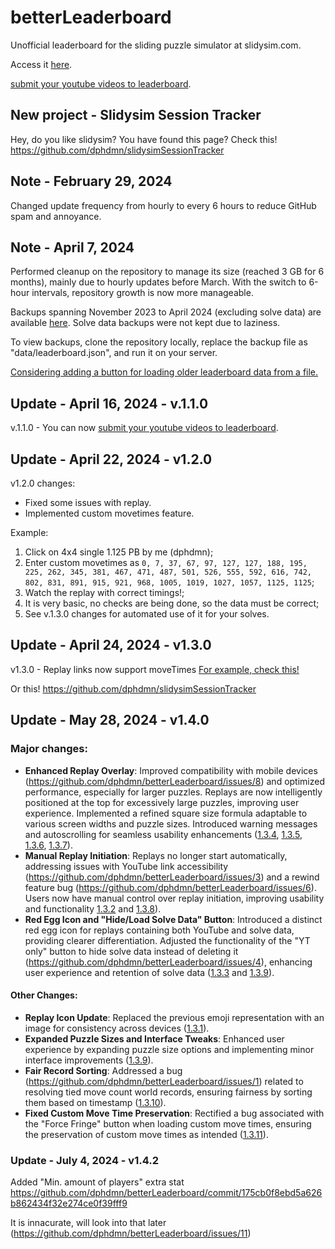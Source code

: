 # betterLeaderboard
Unofficial leaderboard for the sliding puzzle simulator at slidysim.com. 

Access it [here](https://dphdmn.github.io/betterLeaderboard/).

[submit your youtube videos to leaderboard](https://docs.google.com/forms/d/e/1FAIpQLSd14jEa6wVTrRkgiuEBKdC8nvdU4JjRfVuOIuPTtkl1zzzKxA/viewform).

## New project - Slidysim Session Tracker
Hey, do you like slidysim? You have found this page? Check this! https://github.com/dphdmn/slidysimSessionTracker

## Note - February 29, 2024
Changed update frequency from hourly to every 6 hours to reduce GitHub spam and annoyance.

## Note - April 7, 2024
Performed cleanup on the repository to manage its size (reached 3 GB for 6 months), mainly due to hourly updates before March. With the switch to 6-hour intervals, repository growth is now more manageable.

Backups spanning November 2023 to April 2024 (excluding solve data) are available [here](https://drive.google.com/file/d/1dzUc0bwpY4PUppNLjEXhW1WWHCu7CL-V/view?usp=sharing). Solve data backups were not kept due to laziness.

To view backups, clone the repository locally, replace the backup file as "data/leaderboard.json", and run it on your server.

[Considering adding a button for loading older leaderboard data from a file.](https://github.com/dphdmn/betterLeaderboard/issues/9)

## Update - April 16, 2024 - v.1.1.0
v.1.1.0 - You can now [submit your youtube videos to leaderboard](https://docs.google.com/forms/d/e/1FAIpQLSd14jEa6wVTrRkgiuEBKdC8nvdU4JjRfVuOIuPTtkl1zzzKxA/viewform).

## Update - April 22, 2024 - v1.2.0
v1.2.0 changes:
- Fixed some issues with replay. 
- Implemented custom movetimes feature.

Example:

1) Click on 4x4 single 1.125 PB by me (dphdmn);
2) Enter custom movetimes as ``0, 7, 37, 67, 97, 127, 127, 188, 195, 225, 262, 345, 381, 467, 471, 487, 501, 526, 555, 592, 616, 742, 802, 831, 891, 915, 921, 968, 1005, 1019, 1027, 1057, 1125, 1125``;
3) Watch the replay with correct timings!;
4) It is very basic, no checks are being done, so the data must be correct;
5) See v.1.3.0 changes for automated use of it for your solves.

## Update - April 24, 2024 - v1.3.0
v1.3.0 - Replay links now support moveTimes [For example, check this!](https://github.com/dphdmn/getLatestSolve/tree/main)

Or this!  https://github.com/dphdmn/slidysimSessionTracker

## Update - May 28, 2024 - v1.4.0

### Major changes:
- **Enhanced Replay Overlay**: Improved compatibility with mobile devices (https://github.com/dphdmn/betterLeaderboard/issues/8) and optimized performance, especially for larger puzzles. Replays are now intelligently positioned at the top for excessively large puzzles, improving user experience. Implemented a refined square size formula adaptable to various screen widths and puzzle sizes. Introduced warning messages and autoscrolling for seamless usability enhancements ([1.3.4](https://github.com/dphdmn/betterLeaderboard/commit/739d168502dad2892eac13476877a97c1bcdb3d1), [1.3.5](https://github.com/dphdmn/betterLeaderboard/commit/713bc840148a830e5e758571fbe996ee3bfe96b6), [1.3.6](https://github.com/dphdmn/betterLeaderboard/commit/c337baabd7b7b3e560213946e5021211c21b804b), [1.3.7](https://github.com/dphdmn/betterLeaderboard/commit/249c22e29cec345361d02810e221553187caef0e)).
- **Manual Replay Initiation**: Replays no longer start automatically, addressing issues with YouTube link accessibility (https://github.com/dphdmn/betterLeaderboard/issues/3) and a rewind feature bug (https://github.com/dphdmn/betterLeaderboard/issues/6). Users now have manual control over replay initiation, improving usability and functionality [1.3.2](https://github.com/dphdmn/betterLeaderboard/commit/93e395edb549bdda7c0a57c2fcbe222ff7285e22) and [1.3.8](https://github.com/dphdmn/betterLeaderboard/commit/1fdfe18d19a04f5f78a39ea4a7216909b704996c)).
- **Red Egg Icon and "Hide/Load Solve Data" Button**: Introduced a distinct red egg icon for replays containing both YouTube and solve data, providing clearer differentiation. Adjusted the functionality of the "YT only" button to hide solve data instead of deleting it (https://github.com/dphdmn/betterLeaderboard/issues/4), enhancing user experience and retention of solve data ([1.3.3](https://github.com/dphdmn/betterLeaderboard/commit/374acba4d34ec8ca5e0e86068423894ddfbeeae9) and [1.3.9](https://github.com/dphdmn/betterLeaderboard/commit/47f56395882efadfe834d2b2099109ab76bb0021)).

#### Other Changes:
- **Replay Icon Update**: Replaced the previous emoji representation with an image for consistency across devices ([1.3.1](https://github.com/dphdmn/betterLeaderboard/commit/b90c7ad6d43cc65575e0ae8958bda34a872fe18a)).
- **Expanded Puzzle Sizes and Interface Tweaks**: Enhanced user experience by expanding puzzle size options and implementing minor interface improvements ([1.3.9](https://github.com/dphdmn/betterLeaderboard/commit/47f56395882efadfe834d2b2099109ab76bb0021)).
- **Fair Record Sorting**: Addressed a bug (https://github.com/dphdmn/betterLeaderboard/issues/1) related to resolving tied move count world records, ensuring fairness by sorting them based on timestamp ([1.3.10](https://github.com/dphdmn/betterLeaderboard/commit/c56911fdb6940536f656438129614ba0085dbb1a)).
- **Fixed Custom Move Time Preservation**: Rectified a bug associated with the "Force Fringe" button when loading custom move times, ensuring the preservation of custom move times as intended ([1.3.11](https://github.com/dphdmn/betterLeaderboard/commit/07c24a937113e0a8ede7d4d7319508691b8d1779)).

### Update - July 4, 2024 - v1.4.2
Added "Min. amount of players" extra stat https://github.com/dphdmn/betterLeaderboard/commit/175cb0f8ebd5a626b862434f32e274ce0f39fff9

It is innacurate, will look into that later (https://github.com/dphdmn/betterLeaderboard/issues/11)

